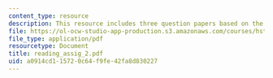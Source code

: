 ```yaml
---
content_type: resource
description: This resource includes three question papers based on the readings.
file: https://ol-ocw-studio-app-production.s3.amazonaws.com/courses/hst-161-molecular-biology-and-genetics-in-modern-medicine-fall-2007/a0914cd115720c64f9fe42fa8d830227_reading_assig_2.pdf
file_type: application/pdf
resourcetype: Document
title: reading_assig_2.pdf
uid: a0914cd1-1572-0c64-f9fe-42fa8d830227
---
```


